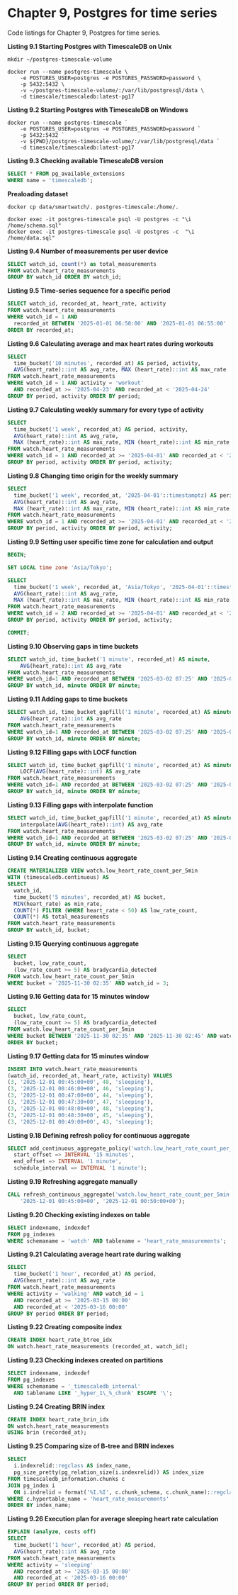 # Chapter 9, Postgres for time series

Code listings for Chapter 9, Postgres for time series.

**Listing 9.1 Starting Postgres with TimescaleDB on Unix**
```shell
mkdir ~/postgres-timescale-volume

docker run --name postgres-timescale \
    -e POSTGRES_USER=postgres -e POSTGRES_PASSWORD=password \
    -p 5432:5432 \
    -v ~/postgres-timescale-volume/:/var/lib/postgresql/data \
    -d timescale/timescaledb:latest-pg17
```

**Listing 9.2 Starting Postgres with TimescaleDB on Windows**
```shell
docker run --name postgres-timescale `
    -e POSTGRES_USER=postgres -e POSTGRES_PASSWORD=password `
    -p 5432:5432 `
    -v ${PWD}/postgres-timescale-volume/:/var/lib/postgresql/data `
    -d timescale/timescaledb:latest-pg17
```

**Listing 9.3 Checking available TimescaleDB version**
```sql
SELECT * FROM pg_available_extensions
WHERE name = 'timescaledb';
```

**Prealoading dataset**
```shell
docker cp data/smartwatch/. postgres-timescale:/home/.

docker exec -it postgres-timescale psql -U postgres -c "\i /home/schema.sql"
docker exec -it postgres-timescale psql -U postgres -c  "\i /home/data.sql"
```

**Listing 9.4 Number of measurements per user device**
```sql
SELECT watch_id, count(*) as total_measurements
FROM watch.heart_rate_measurements
GROUP BY watch_id ORDER BY watch_id;
```

**Listing 9.5 Time-series sequence for a specific period**
```sql
SELECT watch_id, recorded_at, heart_rate, activity
FROM watch.heart_rate_measurements
WHERE watch_id = 1 AND
  recorded_at BETWEEN '2025-01-01 06:50:00' AND '2025-01-01 06:55:00'
ORDER BY recorded_at;
```

**Listing 9.6 Calculating average and max heart rates during workouts**
```sql
SELECT
  time_bucket('10 minutes', recorded_at) AS period, activity,
  AVG(heart_rate)::int AS avg_rate, MAX (heart_rate)::int AS max_rate
FROM watch.heart_rate_measurements
WHERE watch_id = 1 AND activity = 'workout' 
  AND recorded_at >= '2025-04-23' AND recorded_at < '2025-04-24'
GROUP BY period, activity ORDER BY period;
```

**Listing 9.7 Calculating weekly summary for every type of activity**
```sql
SELECT
  time_bucket('1 week', recorded_at) AS period, activity,
  AVG(heart_rate)::int AS avg_rate, 
  MAX (heart_rate)::int AS max_rate, MIN (heart_rate)::int AS min_rate
FROM watch.heart_rate_measurements
WHERE watch_id = 1 AND recorded_at >= '2025-04-01' AND recorded_at < '2025-04-15'
GROUP BY period, activity ORDER BY period, activity;
```

**Listing 9.8 Changing time origin for the weekly summary**
```sql
SELECT
  time_bucket('1 week', recorded_at, '2025-04-01'::timestamptz) AS period, activity,
  AVG(heart_rate)::int AS avg_rate, 
  MAX (heart_rate)::int AS max_rate, MIN (heart_rate)::int AS min_rate
FROM watch.heart_rate_measurements
WHERE watch_id = 1 AND recorded_at >= '2025-04-01' AND recorded_at < '2025-04-15'
GROUP BY period, activity ORDER BY period, activity;
```

**Listing 9.9 Setting user specific time zone for calculation and output**
```sql
BEGIN;

SET LOCAL time zone 'Asia/Tokyo';

SELECT
  time_bucket('1 week', recorded_at, 'Asia/Tokyo', '2025-04-01'::timestamptz) AS period, activity,
  AVG(heart_rate)::int AS avg_rate, 
  MAX (heart_rate)::int AS max_rate, MIN (heart_rate)::int AS min_rate
FROM watch.heart_rate_measurements
WHERE watch_id = 2 AND recorded_at >= '2025-04-01' AND recorded_at < '2025-04-15'
GROUP BY period, activity ORDER BY period, activity;

COMMIT;
```

**Listing 9.10 Observing gaps in time buckets**
```sql
SELECT watch_id, time_bucket('1 minute', recorded_at) AS minute,
    AVG(heart_rate)::int AS avg_rate
FROM watch.heart_rate_measurements
WHERE watch_id=1 AND recorded_at BETWEEN '2025-03-02 07:25' AND '2025-03-02 07:36'
GROUP BY watch_id, minute ORDER BY minute;
```

**Listing 9.11 Adding gaps to time buckets**
```sql
SELECT watch_id, time_bucket_gapfill('1 minute', recorded_at) AS minute,
    AVG(heart_rate)::int AS avg_rate
FROM watch.heart_rate_measurements
WHERE watch_id=1 AND recorded_at BETWEEN '2025-03-02 07:25' AND '2025-03-02 07:36'
GROUP BY watch_id, minute ORDER BY minute;
```

**Listing 9.12 Filling gaps with LOCF function**
```sql
SELECT watch_id, time_bucket_gapfill('1 minute', recorded_at) AS minute,
    LOCF(AVG(heart_rate)::int) AS avg_rate
FROM watch.heart_rate_measurements
WHERE watch_id=1 AND recorded_at BETWEEN '2025-03-02 07:25' AND '2025-03-02 07:36'
GROUP BY watch_id, minute ORDER BY minute;
```

**Listing 9.13 Filling gaps with interpolate function**
```sql
SELECT watch_id, time_bucket_gapfill('1 minute', recorded_at) AS minute,
    interpolate(AVG(heart_rate)::int) AS avg_rate
FROM watch.heart_rate_measurements
WHERE watch_id=1 AND recorded_at BETWEEN '2025-03-02 07:25' AND '2025-03-02 07:36'
GROUP BY watch_id, minute ORDER BY minute;
```

**Listing 9.14 Creating continuous aggregate**
```sql
CREATE MATERIALIZED VIEW watch.low_heart_rate_count_per_5min
WITH (timescaledb.continuous) AS
SELECT
  watch_id,
  time_bucket('5 minutes', recorded_at) AS bucket,
  MIN(heart_rate) as min_rate,
  COUNT(*) FILTER (WHERE heart_rate < 50) AS low_rate_count,
  COUNT(*) AS total_measurements
FROM watch.heart_rate_measurements
GROUP BY watch_id, bucket;
```

**Listing 9.15 Querying continuous aggregate**
```sql
SELECT 
  bucket, low_rate_count, 
  (low_rate_count >= 5) AS bradycardia_detected
FROM watch.low_heart_rate_count_per_5min
WHERE bucket = '2025-11-30 02:35' AND watch_id = 3;
```

**Listing 9.16 Getting data for 15 minutes window**
```sql
SELECT 
  bucket, low_rate_count, 
  (low_rate_count >= 5) AS bradycardia_detected
FROM watch.low_heart_rate_count_per_5min
WHERE bucket BETWEEN '2025-11-30 02:35' AND '2025-11-30 02:45' AND watch_id = 3
ORDER BY bucket;
```

**Listing 9.17 Getting data for 15 minutes window**
```sql
INSERT INTO watch.heart_rate_measurements 
(watch_id, recorded_at, heart_rate, activity) VALUES
(3, '2025-12-01 00:45:00+00', 48, 'sleeping'),
(3, '2025-12-01 00:46:00+00', 46, 'sleeping'),
(3, '2025-12-01 00:47:00+00', 44, 'sleeping'),
(3, '2025-12-01 00:47:30+00', 47, 'sleeping'),
(3, '2025-12-01 00:48:00+00', 48, 'sleeping'),
(3, '2025-12-01 00:48:30+00', 45, 'sleeping'),
(3, '2025-12-01 00:49:00+00', 43, 'sleeping');
```

**Listing 9.18 Defining refresh policy for continuous aggregate**
```sql
SELECT add_continuous_aggregate_policy('watch.low_heart_rate_count_per_5min',
  start_offset => INTERVAL '15 minutes',
  end_offset => INTERVAL '1 minute',
  schedule_interval => INTERVAL '1 minute');
```

**Listing 9.19 Refreshing aggregate manually**
```sql
CALL refresh_continuous_aggregate('watch.low_heart_rate_count_per_5min',
    '2025-12-01 00:45:00+00', '2025-12-01 00:50:00+00');
```

**Listing 9.20 Checking existing indexes on table**
```sql
SELECT indexname, indexdef
FROM pg_indexes
WHERE schemaname = 'watch' AND tablename = 'heart_rate_measurements';
```

**Listing 9.21 Calculating average heart rate during walking**
```sql
SELECT 
  time_bucket('1 hour', recorded_at) AS period,
  AVG(heart_rate)::int AS avg_rate
FROM watch.heart_rate_measurements
WHERE activity = 'walking' AND watch_id = 1
  AND recorded_at >= '2025-03-15 00:00' 
  AND recorded_at < '2025-03-16 00:00'
GROUP BY period ORDER BY period;
```

**Listing 9.22 Creating composite index**
```sql
CREATE INDEX heart_rate_btree_idx
ON watch.heart_rate_measurements (recorded_at, watch_id);
```

**Listing 9.23 Checking indexes created on partitions**
```sql
SELECT indexname, indexdef
FROM pg_indexes
WHERE schemaname = '_timescaledb_internal'
  AND tablename LIKE '_hyper_1\_%_chunk' ESCAPE '\';
```

**Listing 9.24 Creating BRIN index**
```sql
CREATE INDEX heart_rate_brin_idx
ON watch.heart_rate_measurements
USING brin (recorded_at);
```

**Listing 9.25 Comparing size of B-tree and BRIN indexes**
```sql
SELECT
  i.indexrelid::regclass AS index_name,
  pg_size_pretty(pg_relation_size(i.indexrelid)) AS index_size
FROM timescaledb_information.chunks c
JOIN pg_index i
  ON i.indrelid = format('%I.%I', c.chunk_schema, c.chunk_name)::regclass
WHERE c.hypertable_name = 'heart_rate_measurements'
ORDER BY index_name;
```

**Listing 9.26 Execution plan for average sleeping heart rate calculation**
```sql
EXPLAIN (analyze, costs off)
SELECT 
  time_bucket('1 hour', recorded_at) AS period,
  AVG(heart_rate)::int AS avg_rate
FROM watch.heart_rate_measurements
WHERE activity = 'sleeping'
  AND recorded_at >= '2025-03-15 00:00' 
  AND recorded_at < '2025-03-16 00:00'
GROUP BY period ORDER BY period;
```
















